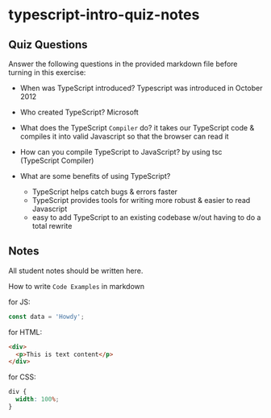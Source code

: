 # typescript-intro-quiz-notes

## Quiz Questions

Answer the following questions in the provided markdown file before turning in this exercise:

- When was TypeScript introduced?
  Typescript was introduced in October 2012

- Who created TypeScript?
  Microsoft

- What does the TypeScript `Compiler` do?
  it takes our TypeScript code & compiles it into valid Javascript so that the browser can read it

- How can you compile TypeScript to JavaScript?
  by using tsc (TypeScript Compiler)

- What are some benefits of using TypeScript?
  - TypeScript helps catch bugs & errors faster
  - TypeScript provides tools for writing more robust & easier to read Javascript
  - easy to add TypeScript to an existing codebase w/out having to do a total rewrite

## Notes

All student notes should be written here.

How to write `Code Examples` in markdown

for JS:

```js
const data = 'Howdy';
```

for HTML:

```html
<div>
  <p>This is text content</p>
</div>
```

for CSS:

```css
div {
  width: 100%;
}
```
